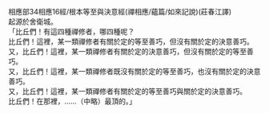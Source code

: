 相應部34相應16經/根本等至與決意經(禪相應/蘊篇/如來記說)(莊春江譯)  
起源於舍衛城。  
「比丘們！有這四種禪修者，哪四種呢？  
比丘們！這裡，某一類禪修者有關於定的等至善巧，但沒有關於定的決意善巧。  
又，比丘們！這裡，某一類禪修者有關於定的決意善巧，但沒有關於定的等至善巧。  
又，比丘們！這裡，某一類禪修者既沒有關於定的等至善巧，也沒有關於定的決意善巧。  
又，比丘們！這裡，某一類禪修者有關於定的等至善巧與關於定的決意善巧。  
比丘們！在那裡，……（中略）最頂的。」  
  
  
